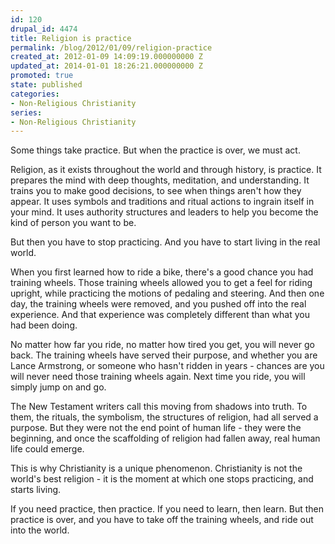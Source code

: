 ```yaml
---
id: 120
drupal_id: 4474
title: Religion is practice
permalink: /blog/2012/01/09/religion-practice
created_at: 2012-01-09 14:09:19.000000000 Z
updated_at: 2014-01-01 18:26:21.000000000 Z
promoted: true
state: published
categories:
- Non-Religious Christianity
series:
- Non-Religious Christianity
---
```

Some things take practice. But when the practice is over, we must act. 

Religion, as it exists throughout the world and through history, is practice. It prepares the mind with deep thoughts, meditation, and understanding. It trains you to make good decisions, to see when things aren't how they appear. It uses symbols and traditions and ritual actions to ingrain itself in your mind. It uses authority structures and leaders to help you become the kind of person you want to be. 

But then you have to stop practicing. And you have to start living in the real world. 

When you first learned how to ride a bike, there's a good chance you had training wheels. Those training wheels allowed you to get a feel for riding upright, while practicing the motions of pedaling and steering. And then one day, the training wheels were removed, and you pushed off into the real experience. And that experience was completely different than what you had been doing. 

No matter how far you ride, no matter how tired you get, you will never go back. The training wheels have served their purpose, and whether you are Lance Armstrong, or someone who hasn't ridden in years - chances are you will never need those training wheels again. Next time you ride, you will simply jump on and go. 

The New Testament writers call this moving from shadows into truth. To them, the rituals, the symbolism, the structures of religion, had all served a purpose. But they were not the end point of human life - they were the beginning, and once the scaffolding of religion had fallen away, real human life could emerge. 

This is why Christianity is a unique phenomenon. Christianity is not the world's best religion -  it is the moment at which one stops practicing, and starts living. 

If you need practice, then practice. If you need to learn, then learn. But then practice is over, and you have to take off the training wheels, and ride out into the world.

